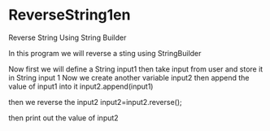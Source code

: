 # ReverseString1en 
Reverse String Using String Builder

In this program we will reverse a sting using StringBuilder 

Now first we will define a String input1 then take input from user and store it in String input 1
Now we create another variable input2 then append the value of input1 into it 
input2.append(input1)

then we reverse the input2
input2=input2.reverse();

then print out the value of input2
